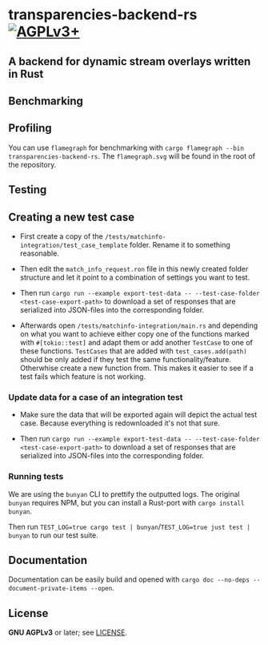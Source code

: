 # transparencies-backend-rs [![AGPLv3+](https://www.gnu.org/graphics/agplv3-88x31.png)](https://www.gnu.org/licenses/agpl.txt)

## A backend for dynamic stream overlays written in Rust

## Benchmarking

## Profiling

You can use `flamegraph` for benchmarking with `cargo flamegraph --bin transparencies-backend-rs`.
The `flamegraph.svg` will be found in the root of the repository.

## Testing

## Creating a new test case

- First create a copy of the `/tests/matchinfo-integration/test_case_template` folder.
Rename it to something reasonable.

- Then edit the `match_info_request.ron` file in this newly created folder structure
and let it point to a combination of settings you want to test.

- Then run `cargo run --example export-test-data -- --test-case-folder <test-case-export-path>`
to download a set of responses that are serialized into JSON-files into the corresponding
folder.

- Afterwards open `/tests/matchinfo-integration/main.rs` and depending on what you
want to achieve either copy one of the functions marked with `#[tokio::test]` and
adapt them or add another `TestCase` to one of these functions. `TestCases` that
are added with `test_cases.add(path)` should be only added if they test the same
functionality/feature. Otherwhise create a new function from. This makes it easier
to see if a test fails which feature is not working.

### Update data for a case of an integration test

- Make sure the data that will be exported again will depict the actual test case.
Because everything is redownloaded it's not that sure.

- Then run `cargo run --example export-test-data -- --test-case-folder <test-case-export-path>`
to download a set of responses that are serialized into JSON-files into the corresponding
folder.

### Running tests

We are using the `bunyan` CLI to prettify the outputted logs.
The original `bunyan` requires NPM, but you can install a Rust-port with
`cargo install bunyan`.

Then run `TEST_LOG=true cargo test | bunyan`/`TEST_LOG=true just test | bunyan`
to run our test suite.

## Documentation

Documentation can be easily build and opened with `cargo doc --no-deps
--document-private-items --open`.

## License

**GNU AGPLv3** or later; see [LICENSE](LICENSE).
